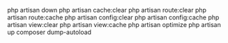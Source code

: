 php artisan down
php artisan cache:clear
php artisan route:clear
php artisan route:cache
php artisan config:clear
php artisan config:cache
php artisan view:clear
php artisan view:cache
php artisan optimize
php artisan up
composer dump-autoload